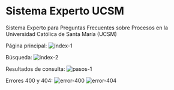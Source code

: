 # Sistema Experto UCSM
Sistema Experto para Preguntas Frecuentes sobre Procesos en la Universidad Católica de Santa María (UCSM)

Página principal:
![index-1](https://github.com/JosephApaza/ucsm-expert-system/assets/101999777/22fdf33f-d08d-48f5-9df6-bf7c56835a05)

Búsqueda:
![index-2](https://github.com/JosephApaza/ucsm-expert-system/assets/101999777/21c3e590-9a05-4e0c-a897-73d0e10ac9a6)

Resultados de consulta:
![pasos-1](https://github.com/JosephApaza/ucsm-expert-system/assets/101999777/976be8e2-26d8-47b2-aa1a-d1f5247aba92)

Errores 400 y 404:
![error-400](https://github.com/JosephApaza/ucsm-expert-system/assets/101999777/bb97a477-dea9-4e69-8ebb-bf6c79b093ab)
![error-404](https://github.com/JosephApaza/ucsm-expert-system/assets/101999777/947afb6b-c39c-4cf8-bb32-03ef01fd1cef)
